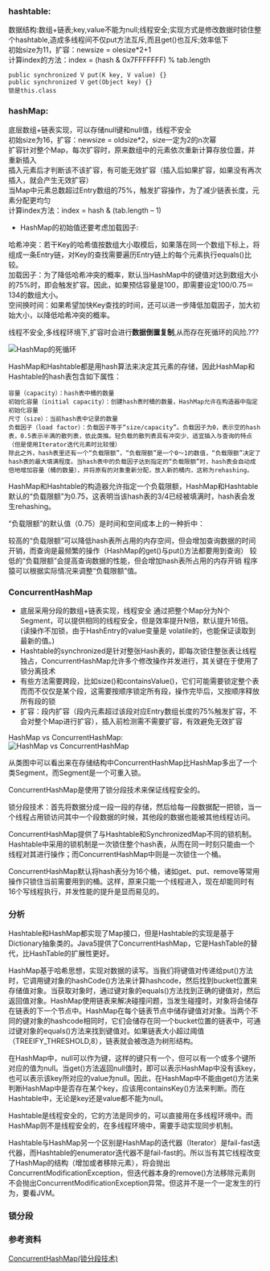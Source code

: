 
### hashtable:

数据结构:数组+链表;key,value不能为null;线程安全;实现方式是修改数据时锁住整个hashtable,造成多线程间不仅put方法互斥,而且get()也互斥;效率低下    
初始size为11，扩容：newsize = olesize*2+1    
计算index的方法：index = (hash & 0x7FFFFFFF) % tab.length    
```
public synchronized V put(K key, V value) {}    
public synchronized V get(Object key) {}    
锁是this.class
```

### hashMap: 

底层数组+链表实现，可以存储null键和null值，线程不安全    
初始size为16，扩容：newsize = oldsize*2，size一定为2的n次幂    
扩容针对整个Map，每次扩容时，原来数组中的元素依次重新计算存放位置，并重新插入    
插入元素后才判断该不该扩容，有可能无效扩容（插入后如果扩容，如果没有再次插入，就会产生无效扩容）    
当Map中元素总数超过Entry数组的75%，触发扩容操作，为了减少链表长度，元素分配更均匀    
计算index方法：index = hash & (tab.length – 1)    

- HashMap的初始值还要考虑加载因子:

哈希冲突：若干Key的哈希值按数组大小取模后，如果落在同一个数组下标上，将组成一条Entry链，对Key的查找需要遍历Entry链上的每个元素执行equals()比较。    
加载因子：为了降低哈希冲突的概率，默认当HashMap中的键值对达到数组大小的75%时，即会触发扩容。因此，如果预估容量是100，即需要设定100/0.75＝134的数组大小。    
空间换时间：如果希望加快Key查找的时间，还可以进一步降低加载因子，加大初始大小，以降低哈希冲突的概率。    


线程不安全,多线程环境下,扩容时会进行**数据倒置复制**,从而存在死循环的风险.???

![HashMap的死循环](https://www.jianshu.com/p/1e9cf0ac07f4)

HashMap和Hashtable都是用hash算法来决定其元素的存储，因此HashMap和Hashtable的hash表包含如下属性：

```
容量（capacity）：hash表中桶的数量    
初始化容量（initial capacity）：创建hash表时桶的数量，HashMap允许在构造器中指定初始化容量    
尺寸（size）：当前hash表中记录的数量    
负载因子（load factor）：负载因子等于“size/capacity”。负载因子为0，表示空的hash表，0.5表示半满的散列表，依此类推。轻负载的散列表具有冲突少、适宜插入与查询的特点（但是使用Iterator迭代元素时比较慢）    
除此之外，hash表里还有一个“负载限额”，“负载限额”是一个0～1的数值，“负载限额”决定了hash表的最大填满程度。当hash表中的负载因子达到指定的“负载限额”时，hash表会自动成倍地增加容量（桶的数量），并将原有的对象重新分配，放入新的桶内，这称为rehashing。
```
HashMap和Hashtable的构造器允许指定一个负载限额，HashMap和Hashtable默认的“负载限额”为0.75，这表明当该hash表的3/4已经被填满时，hash表会发生rehashing。

“负载限额”的默认值（0.75）是时间和空间成本上的一种折中：

较高的“负载限额”可以降低hash表所占用的内存空间，但会增加查询数据的时间开销，而查询是最频繁的操作（HashMap的get()与put()方法都要用到查询）
较低的“负载限额”会提高查询数据的性能，但会增加hash表所占用的内存开销
程序猿可以根据实际情况来调整“负载限额”值。

### ConcurrentHashMap

- 底层采用分段的数组+链表实现，线程安全
通过把整个Map分为N个Segment，可以提供相同的线程安全，但是效率提升N倍，默认提升16倍。(读操作不加锁，由于HashEntry的value变量是 volatile的，也能保证读取到最新的值。)
- Hashtable的synchronized是针对整张Hash表的，即每次锁住整张表让线程独占，ConcurrentHashMap允许多个修改操作并发进行，其关键在于使用了锁分离技术
- 有些方法需要跨段，比如size()和containsValue()，它们可能需要锁定整个表而而不仅仅是某个段，这需要按顺序锁定所有段，操作完毕后，又按顺序释放所有段的锁
- 扩容：段内扩容（段内元素超过该段对应Entry数组长度的75%触发扩容，不会对整个Map进行扩容），插入前检测需不需要扩容，有效避免无效扩容

HashMap vs ConcurrentHashMap:    
![HashMap vs ConcurrentHashMap](http://dl2.iteye.com/upload/attachment/0087/3840/1a20c1a7-c422-374b-9acf-8c33479586cb.jpg)

从类图中可以看出来在存储结构中ConcurrentHashMap比HashMap多出了一个类Segment，而Segment是一个可重入锁。

ConcurrentHashMap是使用了锁分段技术来保证线程安全的。

锁分段技术：首先将数据分成一段一段的存储，然后给每一段数据配一把锁，当一个线程占用锁访问其中一个段数据的时候，其他段的数据也能被其他线程访问。 

ConcurrentHashMap提供了与Hashtable和SynchronizedMap不同的锁机制。Hashtable中采用的锁机制是一次锁住整个hash表，从而在同一时刻只能由一个线程对其进行操作；而ConcurrentHashMap中则是一次锁住一个桶。

ConcurrentHashMap默认将hash表分为16个桶，诸如get、put、remove等常用操作只锁住当前需要用到的桶。这样，原来只能一个线程进入，现在却能同时有16个写线程执行，并发性能的提升是显而易见的。


### 分析

Hashtable和HashMap都实现了Map接口，但是Hashtable的实现是基于Dictionary抽象类的。Java5提供了ConcurrentHashMap，它是HashTable的替代，比HashTable的扩展性更好。

HashMap基于哈希思想，实现对数据的读写。当我们将键值对传递给put()方法时，它调用键对象的hashCode()方法来计算hashcode，然后找到bucket位置来存储值对象。当获取对象时，通过键对象的equals()方法找到正确的键值对，然后返回值对象。HashMap使用链表来解决碰撞问题，当发生碰撞时，对象将会储存在链表的下一个节点中。HashMap在每个链表节点中储存键值对对象。当两个不同的键对象的hashcode相同时，它们会储存在同一个bucket位置的链表中，可通过键对象的equals()方法来找到键值对。如果链表大小超过阈值（TREEIFY_THRESHOLD,8），链表就会被改造为树形结构。

在HashMap中，null可以作为键，这样的键只有一个，但可以有一个或多个键所对应的值为null。当get()方法返回null值时，即可以表示HashMap中没有该key，也可以表示该key所对应的value为null。因此，在HashMap中不能由get()方法来判断HashMap中是否存在某个key，应该用containsKey()方法来判断。而在Hashtable中，无论是key还是value都不能为null。

Hashtable是线程安全的，它的方法是同步的，可以直接用在多线程环境中。而HashMap则不是线程安全的，在多线程环境中，需要手动实现同步机制。

Hashtable与HashMap另一个区别是HashMap的迭代器（Iterator）是fail-fast迭代器，而Hashtable的enumerator迭代器不是fail-fast的。所以当有其它线程改变了HashMap的结构（增加或者移除元素），将会抛出ConcurrentModificationException，但迭代器本身的remove()方法移除元素则不会抛出ConcurrentModificationException异常。但这并不是一个一定发生的行为，要看JVM。


### 锁分段













### 参考资料

[ConcurrentHashMap(锁分段技术)](https://www.cnblogs.com/yzf666/p/9935212.html)